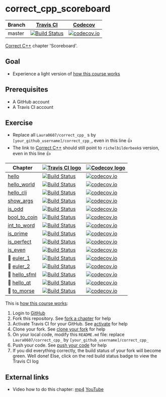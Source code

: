 # correct_cpp_scoreboard

Branch|[Travis CI](https://travis-ci.org)|[Codecov](https://www.codecov.io)
---|---|---
master|[![Build Status](https://travis-ci.org/Laura0607/correct_cpp_scoreboard.svg?branch=master)](https://travis-ci.org/Laura0607/correct_cpp_scoreboard)|[![codecov.io](https://codecov.io/github/Laura0607/correct_cpp_scoreboard/coverage.svg?branch=master)](https://codecov.io/github/Laura0607/correct_cpp_scoreboard/branch/master)

[Correct C++](https://github.com/richelbilderbeek/correct_cpp) chapter 'Scoreboard'.

## Goal

 * Experience a light version of [how this course works](https://github.com/richelbilderbeek/correct_cpp/blob/master/doc/how_this_course_works.md)

## Prerequisites

 * A GitHub account
 * A Travis CI account

## Exercise

 * Replace all `Laura0607/correct_cpp_` s by `[your_github_username]/correct_cpp_`, even in this line :+1:
 * The link to [Correct C++](https://github.com/richelbilderbeek/correct_cpp) should still point to `richelbilderbeek`s version, even in this line :+1:

Chapter|[![Travis CI logo](TravisCI.png)](https://travis-ci.org)|[![Codecov logo](Codecov.png)](https://www.codecov.io)
---|---|---
[hello](https://github.com/Laura0607/correct_cpp_hello)|[![Build Status](https://travis-ci.org/Laura0607/correct_cpp_hello.svg?branch=master)](https://travis-ci.org/Laura0607/correct_cpp_hello) | [![codecov.io](https://codecov.io/github/Laura0607/correct_cpp_hello/coverage.svg?branch=master)](https://codecov.io/github/Laura0607/correct_cpp_hello?branch=master)
[hello_world](https://github.com/Laura0607/correct_cpp_hello_world)|[![Build Status](https://travis-ci.org/Laura0607/correct_cpp_hello_world.svg?branch=master)](https://travis-ci.org/Laura0607/correct_cpp_hello_world) | [![codecov.io](https://codecov.io/github/Laura0607/correct_cpp_hello_world/coverage.svg?branch=master)](https://codecov.io/github/Laura0607/correct_cpp_hello_world?branch=master)
[hello_cli](https://github.com/Laura0607/correct_cpp_hello_cli)|[![Build Status](https://travis-ci.org/Laura0607/correct_cpp_hello_cli.svg?branch=master)](https://travis-ci.org/Laura0607/correct_cpp_hello_cli) | [![codecov.io](https://codecov.io/github/Laura0607/correct_cpp_hello_cli/coverage.svg?branch=master)](https://codecov.io/github/Laura0607/correct_cpp_hello_cli?branch=master)
[show_args](https://github.com/Laura0607/correct_cpp_show_args)|[![Build Status](https://travis-ci.org/Laura0607/correct_cpp_show_args.svg?branch=master)](https://travis-ci.org/Laura0607/correct_cpp_show_args) | [![codecov.io](https://codecov.io/github/Laura0607/correct_cpp_show_args/coverage.svg?branch=master)](https://codecov.io/github/Laura0607/correct_cpp_show_args?branch=master)
[is_odd](https://github.com/Laura0607/correct_cpp_is_odd)|[![Build Status](https://travis-ci.org/Laura0607/correct_cpp_is_odd.svg?branch=master)](https://travis-ci.org/Laura0607/correct_cpp_is_odd) | [![codecov.io](https://codecov.io/github/Laura0607/correct_cpp_is_odd/coverage.svg?branch=master)](https://codecov.io/github/Laura0607/correct_cpp_is_odd?branch=master)
[bool_to_coin](https://github.com/Laura0607/correct_cpp_bool_to_coin)|[![Build Status](https://travis-ci.org/Laura0607/correct_cpp_bool_to_coin.svg?branch=master)](https://travis-ci.org/Laura0607/correct_cpp_bool_to_coin) | [![codecov.io](https://codecov.io/github/Laura0607/correct_cpp_bool_to_coin/coverage.svg?branch=master)](https://codecov.io/github/Laura0607/correct_cpp_bool_to_coin?branch=master)
[int_to_word](https://github.com/Laura0607/correct_cpp_int_to_word)|[![Build Status](https://travis-ci.org/Laura0607/correct_cpp_int_to_word.svg?branch=master)](https://travis-ci.org/Laura0607/correct_cpp_int_to_word) | [![codecov.io](https://codecov.io/github/Laura0607/correct_cpp_int_to_word/coverage.svg?branch=master)](https://codecov.io/github/Laura0607/correct_cpp_int_to_word?branch=master)
[is_prime](https://github.com/Laura0607/correct_cpp_is_prime)|[![Build Status](https://travis-ci.org/Laura0607/correct_cpp_is_prime.svg?branch=master)](https://travis-ci.org/Laura0607/correct_cpp_is_prime) | [![codecov.io](https://codecov.io/github/Laura0607/correct_cpp_is_prime/coverage.svg?branch=master)](https://codecov.io/github/Laura0607/correct_cpp_is_prime?branch=master)
[is_perfect](https://github.com/Laura0607/correct_cpp_is_perfect)|[![Build Status](https://travis-ci.org/Laura0607/correct_cpp_is_perfect.svg?branch=master)](https://travis-ci.org/Laura0607/correct_cpp_is_perfect) | [![codecov.io](https://codecov.io/github/Laura0607/correct_cpp_is_perfect/coverage.svg?branch=master)](https://codecov.io/github/Laura0607/correct_cpp_is_perfect?branch=master)
[is_even](https://github.com/Laura0607/correct_cpp_is_even)|[![Build Status](https://travis-ci.org/Laura0607/correct_cpp_is_even.svg?branch=master)](https://travis-ci.org/Laura0607/correct_cpp_is_even) | [![codecov.io](https://codecov.io/github/Laura0607/correct_cpp_is_even/coverage.svg?branch=master)](https://codecov.io/github/Laura0607/correct_cpp_is_even?branch=master)
:construction: [euler_1](https://github.com/Laura0607/correct_cpp_euler_1)|[![Build Status](https://travis-ci.org/Laura0607/correct_cpp_euler_1.svg?branch=master)](https://travis-ci.org/Laura0607/correct_cpp_euler_1) | [![codecov.io](https://codecov.io/github/Laura0607/correct_cpp_euler_1/coverage.svg?branch=master)](https://codecov.io/github/Laura0607/correct_cpp_euler_1?branch=master)
:construction: [euler_2](https://github.com/Laura0607/correct_cpp_euler_2)|[![Build Status](https://travis-ci.org/Laura0607/correct_cpp_euler_2.svg?branch=master)](https://travis-ci.org/Laura0607/correct_cpp_euler_2) | [![codecov.io](https://codecov.io/github/Laura0607/correct_cpp_euler_2/coverage.svg?branch=master)](https://codecov.io/github/Laura0607/correct_cpp_euler_2?branch=master)
:construction: [hello_sfml](https://github.com/Laura0607/correct_cpp_hello_sfml)|[![Build Status](https://travis-ci.org/Laura0607/correct_cpp_hello_sfml.svg?branch=master)](https://travis-ci.org/Laura0607/correct_cpp_hello_sfml) | [![codecov.io](https://codecov.io/github/Laura0607/correct_cpp_hello_sfml/coverage.svg?branch=master)](https://codecov.io/github/Laura0607/correct_cpp_hello_sfml?branch=master)
:construction: [hello_qt](https://github.com/Laura0607/correct_cpp_hello_qt)|[![Build Status](https://travis-ci.org/Laura0607/correct_cpp_hello_qt.svg?branch=master)](https://travis-ci.org/Laura0607/correct_cpp_hello_qt) | [![codecov.io](https://codecov.io/github/Laura0607/correct_cpp_hello_qt/coverage.svg?branch=master)](https://codecov.io/github/Laura0607/correct_cpp_hello_qt?branch=master)
:construction: [to_morse](https://github.com/Laura0607/correct_cpp_to_morse)|[![Build Status](https://travis-ci.org/Laura0607/correct_cpp_to_morse.svg?branch=master)](https://travis-ci.org/Laura0607/correct_cpp_to_morse) | [![codecov.io](https://codecov.io/github/Laura0607/correct_cpp_to_morse/coverage.svg?branch=master)](https://codecov.io/github/Laura0607/correct_cpp_to_morse?branch=master)

This is [how this course works](https://github.com/richelbilderbeek/correct_cpp/blob/master/doc/how_this_course_works.md):

  1. Login to [GitHub](https://github.com/)
  2. Fork this repository. See [fork a chapter](https://github.com/richelbilderbeek/correct_cpp/blob/master/doc/fork_a_chapter.md) for help
  3. Activate Travis CI for your GitHub. See [activate](https://github.com/richelbilderbeek/correct_cpp/blob/master/doc/activate.md) for help 
  4. Clone your fork. See [clone your fork](https://github.com/richelbilderbeek/correct_cpp/blob/master/doc/clone_your_fork.md) for help
  5. On your local code, modify this `README.md` file: replace `Laura0607/correct_cpp_` by `[your_github_username]/correct_cpp_`
  6. Push your code. See [push your code](https://github.com/richelbilderbeek/correct_cpp/blob/master/doc/push_your_code.md) for help
  7. If you did everything correctly, the build status of your fork will become green. Well done! Else, click on the red build status badge to view the Travis CI log

## External links

 * Video how to do this chapter: [mp4](http://www.richelbilderbeek.nl/correct_cpp_scoreboard.mp4) [YouTube](https://youtu.be/QABP8qEeM9o)
